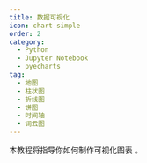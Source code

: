 ```yaml
---
title: 数据可视化
icon: chart-simple
order: 2
category:
  - Python
  - Jupyter Notebook
  - pyecharts
tag:
  - 地图
  - 柱状图
  - 折线图
  - 饼图
  - 时间轴
  - 词云图
---
```


本教程将指导你如何制作可视化图表 。

<!-- more -->